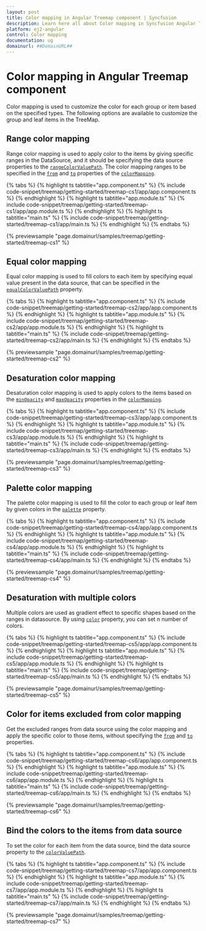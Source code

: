 ```yaml
---
layout: post
title: Color mapping in Angular Treemap component | Syncfusion
description: Learn here all about Color mapping in Syncfusion Angular Treemap component of Syncfusion Essential JS 2 and more.
platform: ej2-angular
control: Color mapping 
documentation: ug
domainurl: ##DomainURL##
---
```


# Color mapping in Angular Treemap component

Color mapping is used to customize the color for each group or item based on the specified types. The following options are available to customize the group and leaf items in the TreeMap.

## Range color mapping

Range color mapping is used to apply color to the items by giving specific ranges in the DataSource, and it should be specifying the data source properties to the [`rangeColorValuePath`](https://ej2.syncfusion.com/angular/documentation/api/treemap/#rangecolorvaluepath). The color mapping ranges to be specified in the [`from`](https://ej2.syncfusion.com/angular/documentation/api/treemap/colorMapping/#from) and [`to`](https://ej2.syncfusion.com/angular/documentation/api/treemap/colorMapping/#to) properties of the [`colorMapping`](https://ej2.syncfusion.com/angular/documentation/api/treemap/colorMapping/).

{% tabs %}
{% highlight ts tabtitle="app.component.ts" %}
{% include code-snippet/treemap/getting-started/treemap-cs1/app/app.component.ts %}
{% endhighlight %}
{% highlight ts tabtitle="app.module.ts" %}
{% include code-snippet/treemap/getting-started/treemap-cs1/app/app.module.ts %}
{% endhighlight %}
{% highlight ts tabtitle="main.ts" %}
{% include code-snippet/treemap/getting-started/treemap-cs1/app/main.ts %}
{% endhighlight %}
{% endtabs %}
  
{% previewsample "page.domainurl/samples/treemap/getting-started/treemap-cs1" %}

## Equal color mapping

Equal color mapping is used to fill colors to each item by specifying equal value present in the data source, that can be specified in the [`equalColorValuePath`](https://ej2.syncfusion.com/angular/documentation/api/treemap/#equalcolorvaluepath) property.

{% tabs %}
{% highlight ts tabtitle="app.component.ts" %}
{% include code-snippet/treemap/getting-started/treemap-cs2/app/app.component.ts %}
{% endhighlight %}
{% highlight ts tabtitle="app.module.ts" %}
{% include code-snippet/treemap/getting-started/treemap-cs2/app/app.module.ts %}
{% endhighlight %}
{% highlight ts tabtitle="main.ts" %}
{% include code-snippet/treemap/getting-started/treemap-cs2/app/main.ts %}
{% endhighlight %}
{% endtabs %}
  
{% previewsample "page.domainurl/samples/treemap/getting-started/treemap-cs2" %}

## Desaturation color mapping

Desaturation color mapping is used to apply colors to the items based on the [`minOpacity`](https://help.syncfusion.com/cr/blazor/Syncfusion.Blazor.TreeMap.ColorMapping.html#Syncfusion_Blazor_TreeMap_ColorMapping_MinOpacity) and [`maxOpacity`](https://help.syncfusion.com/cr/blazor/Syncfusion.Blazor.TreeMap.ColorMapping.html#Syncfusion_Blazor_TreeMap_ColorMapping_MaxOpacity) properties in the [`colorMapping`](https://ej2.syncfusion.com/angular/documentation/api/treemap/leafItemSettings/#colormapping).

{% tabs %}
{% highlight ts tabtitle="app.component.ts" %}
{% include code-snippet/treemap/getting-started/treemap-cs3/app/app.component.ts %}
{% endhighlight %}
{% highlight ts tabtitle="app.module.ts" %}
{% include code-snippet/treemap/getting-started/treemap-cs3/app/app.module.ts %}
{% endhighlight %}
{% highlight ts tabtitle="main.ts" %}
{% include code-snippet/treemap/getting-started/treemap-cs3/app/main.ts %}
{% endhighlight %}
{% endtabs %}
  
{% previewsample "page.domainurl/samples/treemap/getting-started/treemap-cs3" %}

## Palette color mapping

The palette color mapping is used to fill the color to each group or leaf item by given colors in the [`palette`](https://ej2.syncfusion.com/angular/documentation/api/treemap/#palette) property.

{% tabs %}
{% highlight ts tabtitle="app.component.ts" %}
{% include code-snippet/treemap/getting-started/treemap-cs4/app/app.component.ts %}
{% endhighlight %}
{% highlight ts tabtitle="app.module.ts" %}
{% include code-snippet/treemap/getting-started/treemap-cs4/app/app.module.ts %}
{% endhighlight %}
{% highlight ts tabtitle="main.ts" %}
{% include code-snippet/treemap/getting-started/treemap-cs4/app/main.ts %}
{% endhighlight %}
{% endtabs %}
  
{% previewsample "page.domainurl/samples/treemap/getting-started/treemap-cs4" %}

## Desaturation with multiple colors

Multiple colors are used as gradient effect to specific shapes based on the ranges in datasource. By using [`color`](https://ej2.syncfusion.com/angular/documentation/api/treemap/colorMappingModel/#color) property, you can set n number of colors.

{% tabs %}
{% highlight ts tabtitle="app.component.ts" %}
{% include code-snippet/treemap/getting-started/treemap-cs5/app/app.component.ts %}
{% endhighlight %}
{% highlight ts tabtitle="app.module.ts" %}
{% include code-snippet/treemap/getting-started/treemap-cs5/app/app.module.ts %}
{% endhighlight %}
{% highlight ts tabtitle="main.ts" %}
{% include code-snippet/treemap/getting-started/treemap-cs5/app/main.ts %}
{% endhighlight %}
{% endtabs %}
  
{% previewsample "page.domainurl/samples/treemap/getting-started/treemap-cs5" %}

## Color for items excluded from color mapping

Get the excluded ranges from data source using the color mapping and apply the specific color to those items, without specifying the [`from`](https://ej2.syncfusion.com/angular/documentation/api/treemap/colorMapping/#from) and [`to`](https://ej2.syncfusion.com/angular/documentation/api/treemap/colorMapping/#to) properties.

{% tabs %}
{% highlight ts tabtitle="app.component.ts" %}
{% include code-snippet/treemap/getting-started/treemap-cs6/app/app.component.ts %}
{% endhighlight %}
{% highlight ts tabtitle="app.module.ts" %}
{% include code-snippet/treemap/getting-started/treemap-cs6/app/app.module.ts %}
{% endhighlight %}
{% highlight ts tabtitle="main.ts" %}
{% include code-snippet/treemap/getting-started/treemap-cs6/app/main.ts %}
{% endhighlight %}
{% endtabs %}
  
{% previewsample "page.domainurl/samples/treemap/getting-started/treemap-cs6" %}

## Bind the colors to the items from data source

To set the color for each item from the data source, bind the data source property to the [`colorValuePath`](https://ej2.syncfusion.com/angular/documentation/api/treemap/#colorvaluepath).

{% tabs %}
{% highlight ts tabtitle="app.component.ts" %}
{% include code-snippet/treemap/getting-started/treemap-cs7/app/app.component.ts %}
{% endhighlight %}
{% highlight ts tabtitle="app.module.ts" %}
{% include code-snippet/treemap/getting-started/treemap-cs7/app/app.module.ts %}
{% endhighlight %}
{% highlight ts tabtitle="main.ts" %}
{% include code-snippet/treemap/getting-started/treemap-cs7/app/main.ts %}
{% endhighlight %}
{% endtabs %}
  
{% previewsample "page.domainurl/samples/treemap/getting-started/treemap-cs7" %}